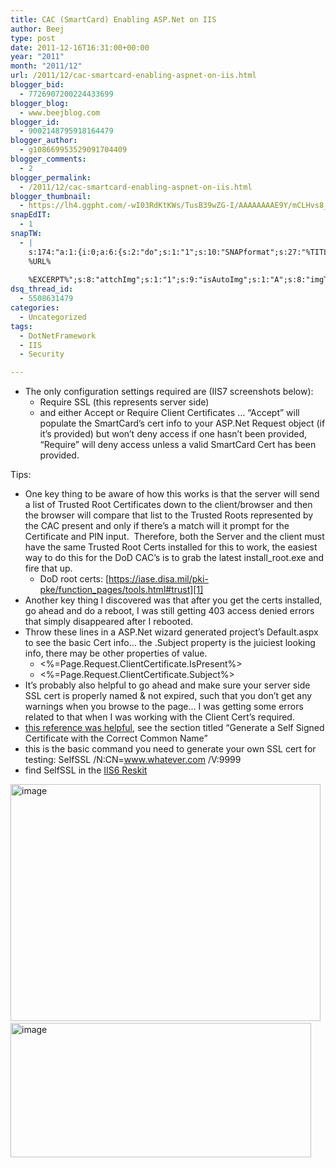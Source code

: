 ```yaml
---
title: CAC (SmartCard) Enabling ASP.Net on IIS
author: Beej
type: post
date: 2011-12-16T16:31:00+00:00
year: "2011"
month: "2011/12"
url: /2011/12/cac-smartcard-enabling-aspnet-on-iis.html
blogger_bid:
  - 7726907200224433699
blogger_blog:
  - www.beejblog.com
blogger_id:
  - 9002148795918164479
blogger_author:
  - g108669953529091704409
blogger_comments:
  - 2
blogger_permalink:
  - /2011/12/cac-smartcard-enabling-aspnet-on-iis.html
blogger_thumbnail:
  - https://lh4.ggpht.com/-wI03RdKtKWs/TusB39wZG-I/AAAAAAAAE9Y/mCLHvs8_Fzg/image_thumb%25255B5%25255D.png?imgmax=800
snapEdIT:
  - 1
snapTW:
  - |
    s:174:"a:1:{i:0;a:6:{s:2:"do";s:1:"1";s:10:"SNAPformat";s:27:"%TITLE%
    %URL%
    
    %EXCERPT%";s:8:"attchImg";s:1:"1";s:9:"isAutoImg";s:1:"A";s:8:"imgToUse";s:0:"";s:4:"doTW";s:1:"1";}}";
dsq_thread_id:
  - 5508631479
categories:
  - Uncategorized
tags:
  - DotNetFramework
  - IIS
  - Security

---
```

  * The only configuration settings required are (IIS7 screenshots below): 
      * Require SSL (this represents server side) 
      * and either Accept or Require Client Certificates … “Accept” will populate the SmartCard’s cert info to your ASP.Net Request object (if it’s provided) but won’t deny access if one hasn’t been provided, “Require” will deny access unless a valid SmartCard Cert has been provided. 

Tips:

  * One key thing to be aware of how this works is that the server will send a list of Trusted Root Certificates down to the client/browser and then the browser will compare that list to the Trusted Roots represented by the CAC present and only if there’s a match will it prompt for the Certificate and PIN input.&#160; Therefore, both the Server and the client must have the same Trusted Root Certs installed for this to work, the easiest way to do this for the DoD CAC’s is to grab the latest install_root.exe and fire that up. 
      * DoD root certs: [https://iase.disa.mil/pki-pke/function_pages/tools.html#trust][1] 
  * Another key thing I discovered was that after you get the certs installed, go ahead and do a reboot, I was still getting 403 access denied errors that simply disappeared after I rebooted. 
  * Throw these lines in a ASP.Net wizard generated project’s Default.aspx to see the basic Cert info… the .Subject property is the juiciest looking info, there may be other properties of value. 
      * <%=Page.Request.ClientCertificate.IsPresent%> 
      * <%=Page.Request.ClientCertificate.Subject%> 
  * It’s probably also helpful to go ahead and make sure your server side SSL cert is properly named & not expired, such that you don’t get any warnings when you browse to the page… I was getting some errors related to that when I was working with the Client Cert’s required.
  * <a href="https://www.sslshopper.com/article-how-to-create-a-self-signed-certificate-in-iis-7.html" target="_blank">this reference was helpful</a>, see the section titled “Generate a Self Signed Certificate with the Correct Common Name”
  * this is the basic command you need to generate your own SSL cert for testing: SelfSSL /N:CN=www.whatever.com /V:9999
  * find SelfSSL in the <a href="https://www.microsoft.com/download/en/confirmation.aspx?id=17275" target="_blank">IIS6 Reskit</a>

[<img style="background-image: none; border-right-width: 0px; padding-left: 0px; padding-right: 0px; display: inline; border-top-width: 0px; border-bottom-width: 0px; border-left-width: 0px; padding-top: 0px" title="image" border="0" alt="image" src="https://lh4.ggpht.com/-wI03RdKtKWs/TusB39wZG-I/AAAAAAAAE9Y/mCLHvs8_Fzg/image_thumb%25255B5%25255D.png?imgmax=800" width="496" height="379" />][2]&#160;[<img style="background-image: none; border-right-width: 0px; padding-left: 0px; padding-right: 0px; display: inline; border-top-width: 0px; border-bottom-width: 0px; border-left-width: 0px; padding-top: 0px" title="image" border="0" alt="image" src="https://lh5.ggpht.com/-gQf1ZE4EC0I/TusB5IFd5OI/AAAAAAAAE9o/hBD5diMpub4/image_thumb%25255B3%25255D.png?imgmax=800" width="481" height="215" />][3]

 [1]: https://iase.disa.mil/pki-pke/function_pages/tools.html#trust "https://iase.disa.mil/pki-pke/function_pages/tools.html#trust"
 [2]: https://lh3.ggpht.com/-KJPMlhOZEAY/TusB3J87fjI/AAAAAAAAE9U/3Lsup3GXUEo/s1600-h/image%25255B11%25255D.png
 [3]: https://lh6.ggpht.com/-S_lF7eqlF0s/TusB4TtN-lI/AAAAAAAAE9g/ZJ-3_bI61Aw/s1600-h/image%25255B7%25255D.png